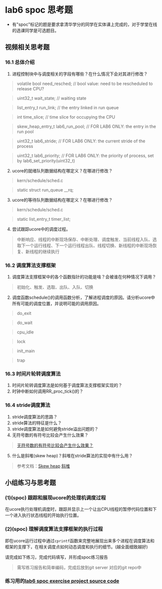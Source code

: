 # lab6 spoc 思考题

- 有"spoc"标记的题是要求拿清华学分的同学在实体课上完成的，对于学堂在线的选课同学是可选题目。


## 视频相关思考题

### 16.1 总体介绍

1. 进程控制块中与调度相关的字段有哪些？在什么情况下会对其进行修改？

 > volatile bool need_resched;                 // bool value: need to be rescheduled to release CPU?

 > uint32_t wait_state;                        // waiting state

 > list_entry_t run_link;                      // the entry linked in run queue

 > int time_slice;                             // time slice for occupying the CPU

 > skew_heap_entry_t lab6_run_pool;            // FOR LAB6 ONLY: the entry in the run pool

 > uint32_t lab6_stride;                       // FOR LAB6 ONLY: the current stride of the process

 > uint32_t lab6_priority;                     // FOR LAB6 ONLY: the priority of process, set by lab6_set_priority(uint32_t)

2. ucore的就绪队列数据结构在哪定义？在哪进行修改？

 > kern/schedule/sched.c

 > static struct run_queue __rq;

3. ucore的等待队列数据结构在哪定义？在哪进行修改？

 > kern/schedule/sched.c

 > static list_entry_t timer_list;

4. 尝试跟踪ucore中的调度过程。

 > 中断响应、线程的中断现场保存、中断处理、调度触发、当前线程入队、选取下一个运行线程、下一个运行线程出队、线程切换、新线程的中断现场恢复、新线程的继续执行

### 16.2 调度算法支撑框架

1. 调度算法支撑框架中的各个函数指针的功能是啥？会被谁在何种情况下调用？

 > 初始化、触发、选取、出队、入队、切换

2. 调度函数schedule()的调用函数分析，了解进程调度的原因。请分析ucore中所有可能的调度位置，并说明可能的调用原因。

 > do_exit

 > do_wait

 > cpu_idle

 > lock

 > init_main

 > trap

### 16.3 时间片轮转调度算法

1. 时间片轮转调度算法是如何基于调度算法支撑框架实现的？
2. 时钟中断如何调用RR_proc_tick()的？

### 16.4 stride调度算法

1. stride调度算法的思路？ 
2. stride算法的特征是什么？
3. stride调度算法是如何避免stride溢出问题的？
4. 无符号数的有符号比较会产生什么效果？

 > [无符号数的有符号比较会产生什么效果？](https://piazza.com/class/i5j09fnsl7k5x0?cid=357)

5. 什么是斜堆(skew heap)？斜堆在stride算法的实现中有什么用？

 > 参考文档：[Skew heap](https://en.wikipedia.org/wiki/Skew_heap) [斜堆](http://baike.baidu.com/link?url=BYMgWi8gT5sZE2sG0ndX1CoYZVhe5NJig5s9-u1gO7ldVIxRwLzUpL9pvqN5qEOk_8nGUuJ7VSZNU8pGSicUnK)


## 小组练习与思考题

### (1)(spoc) 跟踪和展现ucore的处理机调度过程

在ucore执行处理机调度时，跟踪并显示上一个让出CPU线程的暂停代码位置和下一个进入执行状态线程的开始执行位置。

### (2)(spoc) 理解调度算法支撑框架的执行过程

即在ucore运行过程中通过`cprintf`函数来完整地展现出来多个进程在调度算法和框架的支撑下，在相关调度点如何动态调度和执行的细节。(越全面细致越好)

请完成如下练习，完成代码填写，并形成spoc练习报告
> 需写练习报告和简单编码，完成后放到git server 对应的git repo中

### 练习用的[lab6 spoc exercise project source code](https://github.com/chyyuu/ucore_lab/tree/master/labcodes_answer/lab6_result)


